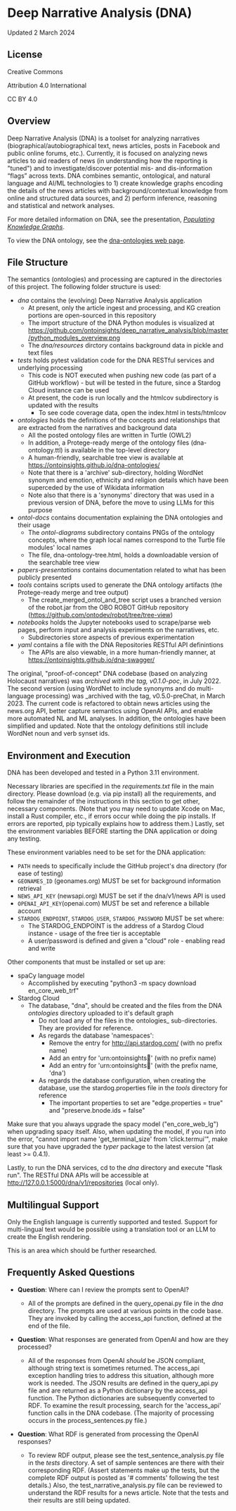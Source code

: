 # Deep Narrative Analysis (DNA)
Updated 2 March 2024

## License
Creative Commons 

Attribution 4.0 International 

CC BY 4.0

## Overview 

Deep Narrative Analysis (DNA) is a toolset for analyzing narratives (biographical/autobiographical text, news articles, posts in Facebook and public online forums, etc.). Currently, it is focused on analyzing news articles to aid readers of news (in understanding how the reporting is "tuned") and to investigate/discover potential mis- and dis-information “flags” across texts. DNA combines semantic, ontological, and natural language and AI/ML technologies to 1) create knowledge graphs encoding the details of the news articles with background/contextual knowledge from online and structured data sources, and 2) perform inference, reasoning and statistical and network analyses. 

For more detailed information on DNA, see the presentation, [_Populating Knowledge Graphs_](./papers-presentations/Populating%20KGs.pdf).

To view the DNA ontology, see the [dna-ontologies web page](https://ontoinsights.github.io/dna-ontologies/).

## File Structure

The semantics (ontologies) and processing are captured in the directories of this project. The following folder structure is used:

* _dna_ contains the (evolving) Deep Narrative Analysis application
  * At present, only the article ingest and processing, and KG creation portions are open-sourced in this repository
  * The import structure of the DNA Python modules is visualized at https://github.com/ontoinsights/deep_narrative_analysis/blob/master/python_modules_overview.png
  * The _dna/resources_ dirctory contains background data in pickle and text files
* _tests_ holds pytest validation code for the DNA RESTful services and underlying processing
  * This code is NOT executed when pushing new code (as part of a GitHub workflow) - but will be tested in the future, since a Stardog Cloud instance can be used
  * At present, the code is run locally and the htmlcov subdirectory is updated with the results
    * To see code coverage data, open the index.html in tests/htmlcov
* _ontologies_ holds the definitions of the concepts and relationships that are extracted from the narratives and background data
  * All the posted ontology files are written in Turtle (OWL2)
  * In addition, a Protege-ready merge of the ontology files (dna-ontology.ttl) is available in the top-level directory
  * A human-friendly, searchable tree view is available at https://ontoinsights.github.io/dna-ontologies/
  * Note that there is a 'archive' sub-directory, holding WordNet synonym and emotion, ethnicity and religion details which have been superceded by the use of Wikidata information 
  * Note also that there is a 'synonyms' directory that was used in a previous version of DNA, before the move to using LLMs for this purpose
* _ontol-docs_ contains documentation explaining the DNA ontologies and their usage
  * The _ontol-diagrams_ subdirectory contains PNGs of the ontology concepts, where the graph local names correspond to the Turtle file modules' local names
  * The file, dna-ontology-tree.html, holds a downloadable version of the searchable tree view
* _papers-presentations_ contains documentation related to what has been publicly presented
* _tools_ contains scripts used to generate the DNA ontology artifacts (the Protege-ready merge and tree output)
  * The create_merged_ontol_and_tree script uses a branched version of the robot.jar from the OBO ROBOT GitHub repository (https://github.com/ontodev/robot/tree/tree-view)
* _notebooks_ holds the Jupyter notebooks used to scrape/parse web pages, perform input and analysis experiments on the narratives, etc.
  * Subdirectories store aspects of previous experimentation
* _yaml_ contains a file with the DNA Repositories RESTful API definintions
  * The APIs are also viewable, in a more human-friendly manner, at https://ontoinsights.github.io/dna-swagger/

The original, "proof-of-concept" DNA codebase (based on analyzing Holocaust narratives) was _archived with the tag, v0.1.0-poc_, in July 2022. The second version (using WordNet to include synonyms and do multi-language processing) was _archived with the tag, v0.5.0-preChat, in March 2023. The current code is refactored to obtain news articles using the news.org API, better capture semantics using OpenAI APIs, and enable more automated NL and ML analyses. In addition, the ontologies have been simplified and updated. Note that the ontology definitions still include WordNet noun and verb synset ids.

## Environment and Execution

DNA has been developed and tested in a Python 3.11 environment.

Necessary libraries are specified in the _requirements.txt_ file in the main directory. Please download (e.g. via pip install) all the requirements, and follow the remainder of the instructions in this section to get other, necessary components. (Note that you may need to update Xcode on Mac, install a Rust compiler, etc., if errors occur while doing the pip installs. If errors are reported, pip typically explains how to address them.) Lastly, set the environment variables  BEFORE starting the DNA application or doing any testing.

These environment variables need to be set for the DNA application:

* `PATH` needs to specifically include the GitHub project's dna directory (for ease of testing) 
* `GEONAMES_ID` (geonames.org) MUST be set for background information retrieval
* `NEWS_API_KEY` (newsapi.org) MUST be set if the dna/v1/news API is used
* `OPENAI_API_KEY`(openai.com) MUST be set and reference a billable account 
* `STARDOG_ENDPOINT`, `STARDOG_USER`, `STARDOG_PASSWORD` MUST be set where:
  * The STARDOG_ENDPOINT is the address of a Stardog Cloud instance - usage of the free tier is acceptable
  * A user/password is defined and given a "cloud" role - enabling read and write

Other components that must be installed or set up are:

* spaCy language model 
  * Accomplished by executing "python3 -m spacy download en_core_web_trf"
* Stardog Cloud
  * The database, "dna", should be created and the files from the DNA _ontologies_ directory uploaded to it's default graph
    * Do not load any of the files in the ontologies_ sub-directories. They are provided for reference.
    * As regards the database 'namespaces':
      * Remove the entry for http://api.stardog.com/ (with no prefix name)
      * Add an entry for 'urn:ontoinsights:dna:' (with no prefix name)
      * Add an entry for 'urn:ontoinsights:dna:' (with the prefix name, 'dna')
    * As regards the database configuration, when creating the database, use the stardog.properties file in the _tools_ directory for reference
      * The important properties to set are "edge.properties = true" and "preserve.bnode.ids = false"

Make sure that you always upgrade the spacy model ("en_core_web_lg") when upgrading spacy itself. Also, when updating the model, if you run into the error, "cannot import name 'get_terminal_size' from 'click.termui'", make sure that you have upgraded the _typer_ package to the latest version (at least >= 0.4.1). 

Lastly, to run the DNA services, cd to the _dna_ directory and execute "flask run". The RESTful DNA APIs will be accessible at http://127.0.0.1:5000/dna/v1/repositories (local only).

## Multilingual Support

Only the English language is currently supported and tested. Support for multi-lingual text would be possible using a translation tool or an LLM to create the English rendering.

This is an area which should be further researched.

## Frequently Asked Questions
* __Question__: Where can I review the prompts sent to OpenAI?
  * All of the prompts are defined in the query_openai.py file in the _dna_ directory. The prompts are used at various points in the code base. They are invoked by calling the access_api function, defined at the end of the file.

* __Question__: What responses are generated from OpenAI and how are they processed?
  * All of the responses from OpenAI _should_ be JSON compliant, although string text is sometimes returned. The access_api exception handling tries to address this situation, although more work is needed. The JSON results are defined in the query_api.py file and are returned as a Python dictionary by the access_api function. The Python dictionaries are subsequently converted to RDF. To examine the result processing, search for the 'access_api' function calls in the DNA codebase. (The majority of processing occurs in the process_sentences.py file.)

* __Question__: What RDF is generated from processing the OpenAI responses?
  * To review RDF output, please see the test_sentence_analysis.py file in the _tests_ directory. A set of sample sentences are there with their corresponding RDF. (Assert statements make up the tests, but the complete RDF output is posted as '# comments' following the test details.) Also, the test_narrative_analysis.py file can be reviewed to understand the RDF results for a news article. Note that the tests and their results are still being updated.
